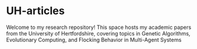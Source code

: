 # UH-articles
Welcome to my research repository! This space hosts my academic papers from the University of Hertfordshire, covering topics in Genetic Algorithms, Evolutionary Computing, and Flocking Behavior in Multi-Agent Systems
